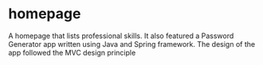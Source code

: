 # homepage
A homepage that lists professional skills. It also featured a Password Generator app written using Java and Spring framework. The design of the app followed the MVC design principle
